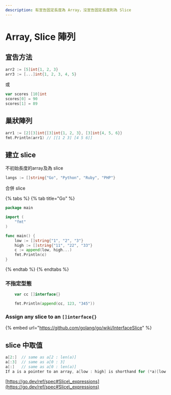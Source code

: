 ```yaml
---
description: 有宣告固定長度為 Array，沒宣告固定長度則為 Slice
---
```


# Array, Slice 陣列

## 宣告方法

```go
arr2 := [5]int{1, 2, 3}
arr3 := [...]int{1, 2, 3, 4, 5}
```

或

```go
var scores [10]int
scores[0] = 90
scores[1] = 89
```

## 巢狀陣列

```go
arr1 := [2][3]int{[3]int{1, 2, 3}, [3]int{4, 5, 6}}
fmt.Println(arr1) // [[1 2 3] [4 5 6]]
```

## 建立 slice

不初始長度的array及為 slice

```go
langs := []string{"Go", "Python", "Ruby", "PHP"}
```

合併 slice

{% tabs %}
{% tab title="Go" %}
```go
package main

import (
	"fmt"
)

func main() {
	low := []string{"1", "2", "3"}
	high := []string{"11", "22", "33"}
	c := append(low, high...)
	fmt.Println(c)
}

```
{% endtab %}
{% endtabs %}

### 不指定型態

```go
	var cc []interface{}

	fmt.Println(append(cc, 123, "345"))
```

### Assign any slice to an `[]interface{}`

{% embed url="https://github.com/golang/go/wiki/InterfaceSlice" %}

## slice 中取值

```go
a[2:]  // same as a[2 : len(a)]
a[:3]  // same as a[0 : 3]
a[:]   // same as a[0 : len(a)]
If a is a pointer to an array, a[low : high] is shorthand for (*a)[low : high].
```

[https://go.dev/ref/spec#Slice\_expressions](https://go.dev/ref/spec#Slice\_expressions)

